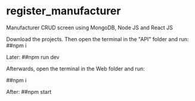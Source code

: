 # register_manufacturer
Manufacturer CRUD screen using MongoDB, Node JS and React JS

Download the projects. Then open the terminal in the "API" folder and run: ##npm i

Later:
##npm run dev

Afterwards, open the terminal in the Web folder and run:

##npm i

After: ##npm start
